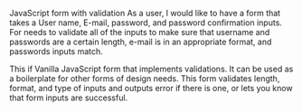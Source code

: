 JavaScript form with validation
As a user, I would like to have a form that takes a User name, E-mail, password, and password confirmation inputs. For needs to validate all of the inputs to make sure that username and passwords are a certain length, e-mail is in an appropriate format, and passwords inputs match.

This if Vanilla JavaScript form that implements validations. It can be used as a boilerplate for other forms of design needs. This form validates length, format, and type of inputs and outputs error if there is one, or lets you know that form inputs are successful.